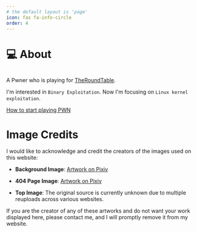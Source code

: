 ```yaml
---
# the default layout is 'page'
icon: fas fa-info-circle
order: 4
---
```


>

# 💻 About

<figure><img src="/assets/img/misaka-mikoto.gif" alt=""><figcaption></figcaption></figure>

A Pwner who is playing for [TheRoundTable](https://ctftime.org/team/194346).

I'm interested in `Binary Exploitation`. Now I'm focusing on `Linux kernel exploitation`. 

[How to start playing PWN](https://hackemall.live/index.php/2020/05/02/pwnable-roadmap/)

# Image Credits

I would like to acknowledge and credit the creators of the images used on this website:

- **Background Image**: [Artwork on Pixiv](https://www.pixiv.net/en/artworks/109358771)
  
- **404 Page Image**: [Artwork on Pixiv](https://www.pixiv.net/en/artworks/111965557)
  
- **Top Image**: The original source is currently unknown due to multiple reuploads across various websites.

If you are the creator of any of these artworks and do not want your work displayed here, please contact me, and I will promptly remove it from my website.


